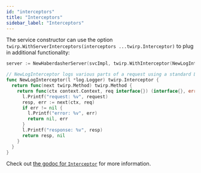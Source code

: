 ```yaml
---
id: "interceptors"
title: "Interceptors"
sidebar_label: "Interceptors"
---
```


The service constructor can use the option `twirp.WithServerInterceptors(interceptors ...twirp.Interceptor)`
to plug in additional functionality:

```go
server := NewHaberdasherServer(svcImpl, twirp.WithInterceptor(NewLogInterceptor(logger.New(os.Stderr, "", 0))))

// NewLogInterceptor logs various parts of a request using a standard Logger.
func NewLogInterceptor(l *log.Logger) twirp.Interceptor {
  return func(next twirp.Method) twirp.Method {
    return func(ctx context.Context, req interface{}) (interface{}, error) {
      l.Printf("request: %v", request)
      resp, err := next(ctx, req)
      if err != nil {
        l.Printf("error: %v", err)
        return nil, err
      }
      l.Printf("response: %v", resp)
      return resp, nil
    }
  }
}
```

Check out
[the godoc for `Interceptor`](http://godoc.org/github.com/twitchtv/twirp#Interceptor)
for more information.
